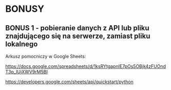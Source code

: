# BONUSY

## BONUS 1 - pobieranie danych z API lub pliku znajdującego się na serwerze, zamiast pliku lokalnego

Arkusz pomocniczy w Google Sheets:

https://docs.google.com/spreadsheets/d/1ksRYtgapnIE7pOs5OBjk4zFUOndT3p_IUjXWV9rM5BI

https://developers.google.com/sheets/api/quickstart/python
